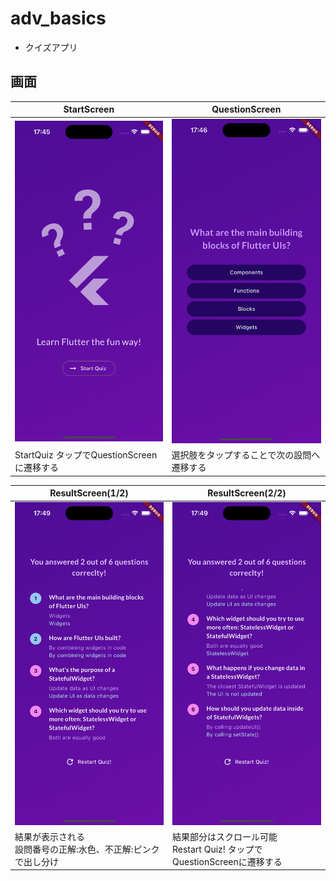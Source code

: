# adv_basics
- クイズアプリ

## 画面

StartScreen | QuestionScreen
--- | ---
![StartScreen](docs/StartScreen.png) | ![QuestionScreen](docs/QuestionScreen.png)
StartQuiz タップでQuestionScreenに遷移する | 選択肢をタップすることで次の設問へ遷移する

ResultScreen(1/2) | ResultScreen(2/2)
--- | ---
![ResultScreen_1](docs/ResultScreen_1.png) | ![ResultScreen_2](docs/ResultScreen_2.png)
結果が表示される<br/>設問番号の正解:水色、不正解:ピンクで出し分け | 結果部分はスクロール可能<br/>Restart Quiz! タップでQuestionScreenに遷移する